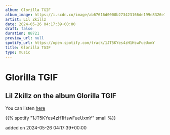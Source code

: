 ```yaml
---
album: Glorilla TGIF
album_image: https://i.scdn.co/image/ab67616d0000b273423166de199e8326e1195221
artist: Lil Zkillz
date: 2024-05-26 04:17:39+00:00
draft: false
duration: 88721
preview_url: null
spotify_url: https://open.spotify.com/track/1JT5KYes4zH1HswFueUxmY
title: Glorilla TGIF
type: music
---
```



# Glorilla TGIF

## Lil Zkillz on the album Glorilla TGIF

You can listen [here](https://open.spotify.com/track/1JT5KYes4zH1HswFueUxmY)

{{% spotify "1JT5KYes4zH1HswFueUxmY" small %}}

added on 2024-05-26 04:17:39+00:00
